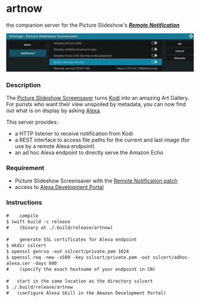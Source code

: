 # artnow

the companion server for the Picture Slideshow's ***[Remote Notification](https://forum.kodi.tv/showthread.php?tid=154032&pid=2618126#pid2618126)***

![](doc/artnow_config.png)

### Description

The [Picture Slideshow Screensaver](https://github.com/XBMC-Addons/screensaver.picture.slideshow) turns [Kodi](https://github.com/xbmc/xbmc) into an amazing Art Gallery. For purists who want their view unspoiled by metadata, you can now find out what is on display by asking [Alexa](https://www.amazon.com/Amazon-Echo-And-Alexa-Devices/b?ie=UTF8&node=9818047011).
  
This server provides:
- a HTTP listener to receive notification from Kodi
- a REST interface to access file paths for the current and last image
  (for use by a remote Alexa endpoint)
- an ad hoc Alexa endpoint to directly serve the Amazon Echo

### Requirement 
  
- Picture Slideshow Screensaver with the [Remote Notification patch](https://github.com/XBMC-Addons/screensaver.picture.slideshow/pull/7)
- access to [Alexa Development Portal](https://developer.amazon.com/edw/home.html#/skills)

  
### Instructions
  
```Shell
#    compile
$ swift build -c release
#    (binary at ./.build/release/artnow)

#    generate SSL certificates for Alexa endpoint
$ mkdir sslcert
$ openssl genrsa -out sslcert/private.pem 1024
$ openssl req -new -x509 -key sslcert/private.pem -out sslcert/adhoc-alexa.cer -days 600
#    (specify the exact hostname of your endpoint in CN)

#   start in the same location as the directory sslcert
$ ./.build/release/artnow 
#   (configure Alexa Skill in the Amazon Development Portal)
```

